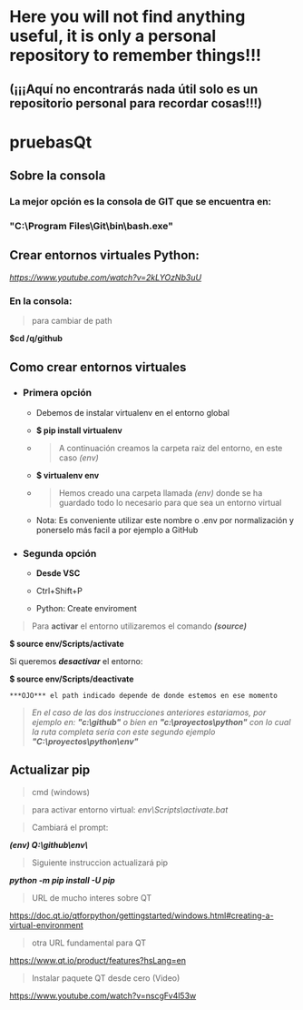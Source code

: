 # Here you will not find anything useful, it is only a personal repository to remember things!!!
## (¡¡¡Aquí no encontrarás nada útil solo es un repositorio personal para recordar cosas!!!)
# pruebasQt
## Sobre la consola
### La mejor opción es la consola de GIT que se encuentra en:
### "C:\Program Files\Git\bin\bash.exe"
## Crear entornos virtuales Python: 
*https://www.youtube.com/watch?v=2kLYOzNb3uU*

### En la consola:

>para cambiar de path

**$cd /q/github**

## Como crear entornos virtuales
*   ### Primera opción
    * Debemos de instalar virtualenv en el entorno global

    * **$ pip install virtualenv**

    *   >A continuación creamos la carpeta raiz del entorno, en este caso *(env)*

    *   **$ virtualenv env**

    *   >Hemos creado una carpeta llamada *(env)* donde se ha guardado todo lo necesario
para que sea un entorno virtual

    *   Nota: Es conveniente utilizar este nombre o .env por normalización y ponerselo más facil a por ejemplo a GitHub
* ### Segunda opción

    *   **Desde VSC**
    
    *   Ctrl+Shift+P
    *   Python: Create enviroment
    
>Para **activar** el entorno utilizaremos el comando ***(source)***

**$ source env/Scripts/activate**

Si queremos ***desactivar*** el entorno:

**$ source env/Scripts/deactivate**

    ***OJO*** el path indicado depende de donde estemos en ese momento

>*En el caso de las dos instrucciones anteriores estariamos, por ejemplo en:* ***"c:\github\"** o bien en **"c:\proyectos\python\"***
*con lo cual la ruta completa sería con este segundo ejemplo **"C:\proyectos\python\env\"***


## Actualizar pip
>cmd (windows)

>para activar entorno virtual: *env\Scripts\activate.bat*

>Cambiará el prompt:

***(env) Q:\github\env\\***

>Siguiente instruccion actualizará pip

***python -m pip install -U pip***

>URL de mucho interes sobre QT

https://doc.qt.io/qtforpython/gettingstarted/windows.html#creating-a-virtual-environment

>otra URL fundamental para QT

https://www.qt.io/product/features?hsLang=en

>Instalar paquete QT desde cero (Video)

https://www.youtube.com/watch?v=nscgFv4l53w





